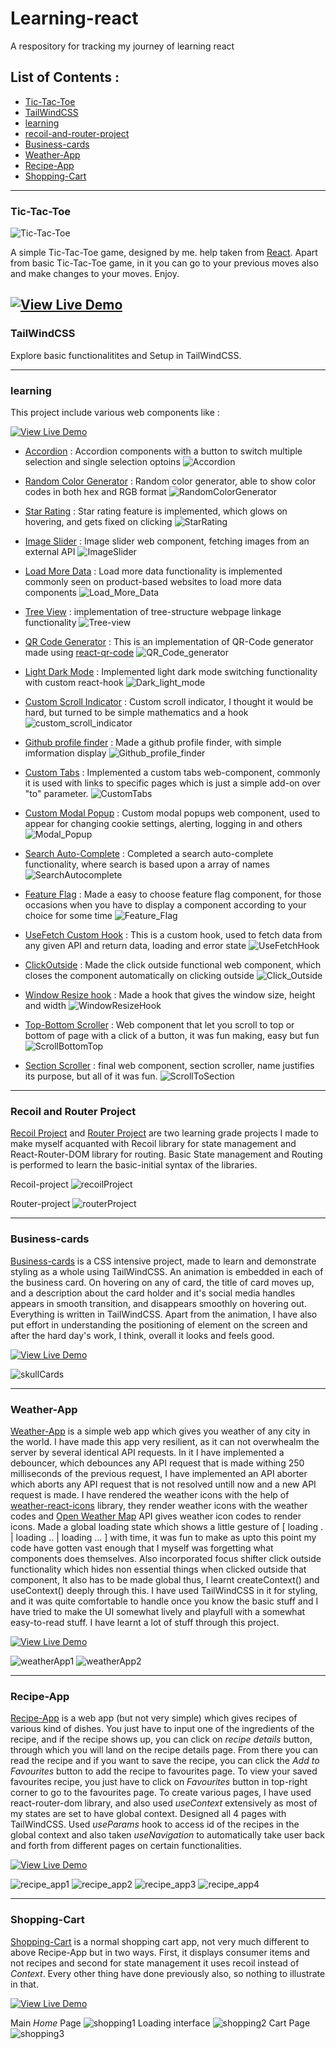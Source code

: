 # Learning-react
A respository for tracking my journey of learning react

## List of Contents :
- [Tic-Tac-Toe](#tic-tac-toe)
- [TailWindCSS](#tailwindcss)
- [learning](#learning)
- [recoil-and-router-project](#recoil-and-router-project)
- [Business-cards](#business-cards)
- [Weather-App](#weather-app)
- [Recipe-App](#recipe-app)
- [Shopping-Cart](#shopping-cart)
---

### Tic-Tac-Toe
![Tic-Tac-Toe](images/Tic-Tac-Toe.png)


A simple Tic-Tac-Toe game, designed by me. help taken from [React](https://react.dev). Apart from basic Tic-Tac-Toe game, in it you can go to your previous moves also and make changes to your moves. Enjoy.

[![View Live Demo](/images/ViewLiveDemo.png)](https://portfoliodeployements.vercel.app/tictactoe)
---
### TailWindCSS
Explore basic functionalitites and Setup in TailWindCSS. 

---
### learning
This project include various web components like :

[![View Live Demo](/images/ViewLiveDemo.png)](https://portfoliodeployements.vercel.app/learningreact)


- [Accordion](https://github.com/Sandstorm831/Learning-react/tree/main/learning/src/components/accordian) : Accordion components with a button to switch multiple selection and single selection optoins
  ![Accordion](images/Accordion.png)

- [Random Color Generator](https://github.com/Sandstorm831/Learning-react/tree/main/learning/src/components/random_color) : Random color generator, able to show color codes in both hex and RGB format
  ![RandomColorGenerator](images/RandomColorGenerator.png)

- [Star Rating](https://github.com/Sandstorm831/Learning-react/tree/main/learning/src/components/star_rating) : Star rating feature is implemented, which glows on hovering, and gets fixed on clicking
  ![StarRating](images/StarRating.png)

- [Image Slider](https://github.com/Sandstorm831/Learning-react/tree/main/learning/src/components/image_slider) : Image slider web component, fetching images from an external API
  ![ImageSlider](images/ImageSlider.png)

- [Load More Data](https://github.com/Sandstorm831/Learning-react/tree/main/learning/src/components/load-more-data) : Load more data functionality is implemented commonly seen on product-based websites to load more data components
  ![Load_More_Data](images/Load_More_Data.png)

- [Tree View](https://github.com/Sandstorm831/Learning-react/tree/main/learning/src/components/tree-view) : implementation of tree-structure webpage linkage functionality
  ![Tree-view](images/Tree-view.png)

- [QR Code Generator](https://github.com/Sandstorm831/Learning-react/tree/main/learning/src/components/qrcode) : This is an implementation of QR-Code generator made using [react-qr-code](https://www.npmjs.com/package/react-qr-code)
  ![QR_Code_generator](images/QR_Code_generator.png)

- [Light Dark Mode](https://github.com/Sandstorm831/Learning-react/tree/main/learning/src/components/light_dark_mode) : Implemented light dark mode switching functionality with custom react-hook
  ![Dark_light_mode](images/Dark_light_mode.png)

- [Custom Scroll Indicator](https://github.com/Sandstorm831/Learning-react/tree/main/learning/src/components/custom_scroll_indicator) : Custom scroll indicator, I thought it would be hard, but turned to be simple mathematics and a hook
  ![custom_scroll_indicator](images/custom_scroll_indicator.png)

- [Github profile finder](https://github.com/Sandstorm831/Learning-react/tree/main/learning/src/components/github_profile_finder) : Made a github profile finder, with simple imformation display
  ![Github_profile_finder](images/Github_profile_finder.png)

- [Custom Tabs](https://github.com/Sandstorm831/Learning-react/tree/main/learning/src/components/custom-tabs) : Implemented a custom tabs web-component, commonly it is used with links to specific pages which is just a simple add-on over "to" parameter.
  ![CustomTabs](images/CustomTabs.png)

- [Custom Modal Popup](https://github.com/Sandstorm831/Learning-react/tree/main/learning/src/components/custom_modal_popup) : Custom modal popups web component, used to appear for changing cookie settings, alerting, logging in and others
  ![Modal_Popup](images/Modal_Popup.png)

- [Search Auto-Complete](https://github.com/Sandstorm831/Learning-react/tree/main/learning/src/components/search-autocomplete) : Completed a search auto-complete functionality, where search is based upon a array of names
  ![SearchAutocomplete](images/SearchAutocomplete.png)

- [Feature Flag](https://github.com/Sandstorm831/Learning-react/tree/main/learning/src/components/feature-flag) : Made a easy to choose feature flag component, for those occasions when you have to display a component according to your choice for some time
  ![Feature_Flag](images/Feature_Flag.png)

- [UseFetch Custom Hook](https://github.com/Sandstorm831/Learning-react/tree/main/learning/src/components/useFetch) : This is a custom hook, used to fetch data from any given API and return data, loading and error state
  ![UseFetchHook](images/UseFetchHook.png)

- [ClickOutside](https://github.com/Sandstorm831/Learning-react/tree/main/learning/src/components/clickOutside) : Made the click outside functional web component, which closes the component automatically on clicking outside
  ![Click_Outside](images/Click_Outside.png)

- [Window Resize hook](https://github.com/Sandstorm831/Learning-react/tree/main/learning/src/components/useWindowResize) : Made a hook that gives the window size, height and width
  ![WindowResizeHook](images/WindowResizeHook.png)

- [Top-Bottom Scroller](https://github.com/Sandstorm831/Learning-react/tree/main/learning/src/components/ScrollTopBottom) : Web component that let you scroll to top or bottom of page with a click of a button, it was fun making, easy but fun
  ![ScrollBottomTop](images/ScrollBottomTop.png)

- [Section Scroller](https://github.com/Sandstorm831/Learning-react/tree/main/learning/src/components/ScrollSection) : final web component, section scroller, name justifies its purpose, but all of it was fun.
  ![ScrollToSection](images/ScrollToSection.png)

---
### Recoil and Router Project
[Recoil Project](https://github.com/Sandstorm831/Learning-react/tree/main/recoil_project) and [Router Project](https://github.com/Sandstorm831/Learning-react/tree/main/router_project) are two learning grade projects I made to make myself acquanted with Recoil library for state management and React-Router-DOM library for routing. Basic State management and Routing is performed to learn the basic-initial syntax of the libraries.

Recoil-project
![recoilProject](images/recoilProject.png)

Router-project
![routerProject](images/routerProject.png)

---
### Business-cards
[Business-cards](https://github.com/Sandstorm831/Learning-react/tree/main/businessCards) is a CSS intensive project, made to learn and demonstrate styling as a whole using TailWindCSS. An animation is embedded in each of the business card. On hovering on any of card, the title of card moves up, and a description about the card holder and it's social media handles appears in smooth transition, and disappears smoothly on hovering out. Everything is written in TailWindCSS. Apart from the animation, I have also put effort in understanding the positioning of element on the screen and after the hard day's work, I think, overall it looks and feels good.

[![View Live Demo](/images/ViewLiveDemo.png)](https://portfoliodeployements.vercel.app/businesscardapp)

![skullCards](/images/skullCard.png)

---
### Weather-App
[Weather-App](https://github.com/Sandstorm831/Learning-react/tree/main/weather-app) is a simple web app which gives you weather of any city in the world. I have made this app very resilient, as it can not overwhealm the server by several identical API requests. In it I have implemented a debouncer, which debounces any API request that is made withing 250 milliseconds of the previous request, I have implemented an API aborter which aborts any API request that is not resolved untill now and a new API request is made. I have rendered the weather icons with the help of [weather-react-icons](https://github.com/taichi-t/weather-react-icons) library, they render weather icons with the weather codes and [Open Weather Map](https://www.openweathermap.org) API gives weather icon codes to render icons. Made a global loading state which shows a little gesture of [ loading . | loading .. | loading ... ] with time, it was fun to make as upto this point my code have gotten vast enough that I myself was forgetting what components does themselves. Also incorporated focus shifter click outside functionality which hides non essential things when clicked outside that component, It also has to be made global thus, I learnt createContext() and useContext() deeply through this. I have used TailWindCSS in it for styling, and it was quite comfortable to handle once you know the basic stuff and I have tried to make the UI somewhat lively and playfull with a somewhat easy-to-read stuff. I have learnt a lot of stuff through this project.

[![View Live Demo](/images/ViewLiveDemo.png)](https://portfoliodeployements.vercel.app/weatherapp)

![weatherApp1](images/weatherApp1.png)
![weatherApp2](images/weatherApp2.png)

---
### Recipe-App
[Recipe-App](https://github.com/Sandstorm831/Learning-react/tree/main/recipie-app) is a web app (but not very simple) which gives recipes of various kind of dishes. You just have to input one of the ingredients of the recipe, and if the recipe shows up, you can click on *recipe details* button, through which you will land on the recipe details page. From there you can read the recipe and if you want to save the recipe, you can click the *Add to Favourites* button to add the recipe to favourites page. To view your saved favourites recipe, you just have to click on *Favourites* button in top-right corner to go to the favourites page. To create various pages, I have used react-router-dom library, and also used *useContext* extensively as most of my states are set to have global context. Designed all 4 pages with TailWindCSS. Used *useParams* hook to access id of the recipes in the global context and also taken *useNavigation* to automatically take user back and forth from different pages on certain functionalities.

[![View Live Demo](/images/ViewLiveDemo.png)](https://portfoliodeployements.vercel.app/recipeapp)

![recipe_app1](images/recipe_app1.png)
![recipe_app2](images/recipe_app2.png)
![recipe_app3](images/recipe_app3.png)
![recipe_app4](images/recipe_app4.png)

---
### Shopping-Cart
[Shopping-Cart](https://github.com/Sandstorm831/Learning-react/tree/main/shopping_cart) is a normal shopping cart app, not very much different to above Recipe-App but in two ways. First, it displays consumer items and not recipes and second for state management it uses recoil instead of *Context*. Every other thing have done previously also, so nothing to illustrate in that.

[![View Live Demo](/images/ViewLiveDemo.png)](https://portfoliodeployements.vercel.app/shoppingcart)

Main *Home* Page
![shopping1](images/shopping1.png)
Loading interface
![shopping2](images/shopping2.png)
Cart Page
![shopping3](images/shopping3.png)


